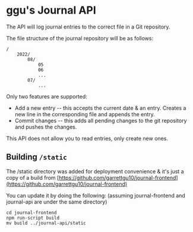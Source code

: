 # ggu's Journal API

The API will log journal entries to the correct file in a Git repository. 

The file structure of the journal repository will be as follows:
```
/
    2022/
        08/
            05
            06
            ...
        07/
            ...
```

Only two features are supported:
- Add a new entry -- this accepts the current date & an entry. Creates a new line in the corresponding file and appends the entry.
- Commit changes -- this adds all pending changes to the git repository and pushes the changes. 

This API does not allow you to read entries, only create new ones.

## Building `/static`

The /static directory was added for deployment convenience & it's just a copy of a build from [https://github.com/garrettgu10/journal-frontend](https://github.com/garrettgu10/journal-frontend)

You can update it by doing the following: (assuming journal-frontend and journal-api are under the same directory)
```
cd journal-frontend
npm run-script build
mv build ../journal-api/static
```

